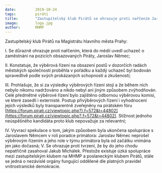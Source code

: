 ```yaml
---
date:         2019-10-24
tags:         piráti
title:        "Zastupitelský klub Pirátů se ohrazuje proti nařčením Jaroslava Němce"
image: 	      logo.jpg
author:       MHMP
---
```


Zastupitelský klub Pirátů na Magistrátu hlavního města Prahy:

I. Se důrazně ohrazuje proti nařčením, která do médií uvedl uchazeč o zaměstnání na pozicích obsazovaných Piráty, Jaroslav Němec;

II. Konstatuje, že výběrová řízení na obsazení postů v dozorčích radách městských společností proběhla v pořádku a každý uchazeč byl bodován spravedlivě podle svých prokázaných schopností a zkušeností;

III. Prohlašuje, že si za výsledky výběrových řízení stojí a že během nich nebylo nikomu nadržováno a nikdo nebyl ani jiným způsobem zvýhodňován. Celé předmětné výběrové řízení bylo zajištěno odbornou výběrovou komisí, ve které zasedli i externisté. Postup přivýběrových řízení i vyhodnocení jejich výsledků byly transparentně zveřejněny na pirátském fóru [https://forum.pirati.cz/viewtopic.php?).f=572&t=44802](https://forum.pirati.cz/viewtopic.php?.f=572&t=44802). Stížnost jednoho neúspěšného kandidáta proto klub nepovažuje za relevantní;

IV. Vyvrací spekulace o tom, jakým způsobem byla ukončena spolupráce s Jaroslavem Němcem v roli poradce primátora: Jaroslav Němec neprošel výběrovým řízením a jeho role v týmu primátora byla od začátku vnímána jen jako dočasná;
V. Se ohrazuje proti tvrzení, že by do jeho chodu nepatřičně zasahoval Jakub Michálek. Přestože existuje úzká spolupráce mezi zastupitelským klubem na MHMP a poslaneckým klubem Pirátů, stále se jedná o nezávislé orgány fungující oddělené dle platných pravidel vnitrostranické demokracie. 

